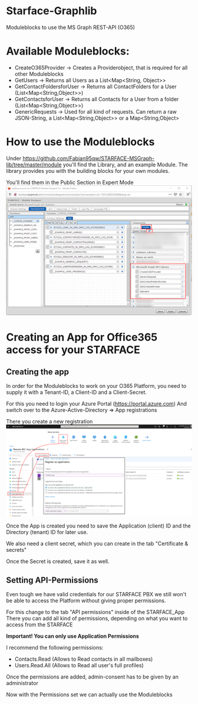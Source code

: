 
# Starface-Graphlib
Moduleblocks to use the MS Graph REST-API (O365)

# Available Moduleblocks:
- CreateO365Provider -> Creates a Providerobject, that is required for all other Moduleblocks
- GetUsers -> Returns all Users as a List<Map<String, Object>> 
- GetContactFoldersforUser -> Returns all ContactFolders for a User (List<Map<String,Object>>)
- GetContactsforUser -> Returns all Contacts for a User from a folder (List<Map<String,Object>>)
- GenericRequests -> Used for all kind of requests. Can return a raw JSON-String, a List<Map<String,Object>> or a Map<String,Object> 

# How to use the Moduleblocks
Under https://github.com/Fabian95qw/STARFACE-MSGraph-lib/tree/master/module you'll find the Library, and an example Module. 
The library provides you with the building blocks for your own modules.

You'll find them in the Public Section in Expert Mode
<Placeholder Development_Moduleblocks>
  ![Moduleblocks](/img/moduleblocks.png "Moduleblocks")


# Creating an App for Office365 access for your STARFACE
## Creating the app
In order for the Moduleblocks to work on your O365 Platform, you need to supply it with a Tenant-ID, a Client-ID and a Client-Secret.

For this you need to login your Azure Portal (https://portal.azure.com)
And switch over to the Azure-Active-Directory ⇒ App registrations

There you create a new registration
  ![create_app](/img/create_app.png "create_app")
  
Once the App is created you need to save the Application (client) ID and the Directory (tenant) ID for later use.

We also need a client secret, which you can create in the tab "Certificate & secrets"
<Placeholder Client_Secret_PNG>

Once the Secret is created, save it as well.

## Setting API-Permissions
Even tough we have valid credentials for our STARFACE PBX we still won't be able to access the Platform without giving proper permissions.

For this change to the tab "API permissions" inside of the STARFACE_App
There you can add all kind of permissions, depending on what you want to access from the STARFACE

**Important! You can only use Application Permissions**

I recommend the following permissions:
- Contacts.Read (Allows to Read contacts in all mailboxes)
- Users.Read.All (Allows to Read all user's full profiles)

Once the permissions are added, admin-consent has to be given by an administrator
<placeholder Admin-Consent_PNG>
  
Now with the Permissions set we can actually use the Moduleblocks
<placeholder CreateO365Provider _PNG>

